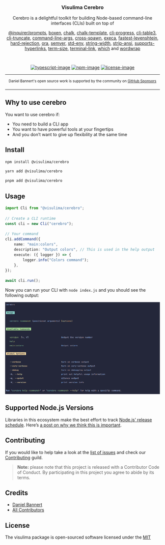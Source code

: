 <div align="center">
  <h3>Visulima Cerebro</h3>
  <p>
  Cerebro is a delightful toolkit for building Node-based command-line interfaces (CLIs) built on top of

[@inquirer/prompts](https://github.com/SBoudrias/Inquirer.js),
[boxen](https://github.com/sindresorhus/boxen),
[chalk](https://github.com/chalk/chalk),
[chalk-template](https://github.com/chalk/chalk-template),
[cli-progress](https://github.com/npkgz/cli-progress),
[cli-table3](https://github.com/cli-table/cli-table3),
[cli-truncate](https://github.com/sindresorhus/cli-truncate),
[command-line-args](https://github.com/75lb/command-line-args),
[cross-spawn](https://github.com/moxystudio/node-cross-spawn),
[execa](https://github.com/sindresorhus/execa),
[fastest-levenshtein](https://github.com/ka-weihe/fastest-levenshtein),
[hard-rejection](https://github.com/sindresorhus/hard-rejection),
[ora](https://github.com/sindresorhus/ora),
[semver](https://github.com/npm/node-semver),
[std-env](https://github.com/unjs/std-env),
[string-width](https://github.com/sindresorhus/string-width),
[strip-ansi](https://github.com/chalk/strip-ansi),
[supports-hyperlinks](https://github.com/jamestalmage/supports-hyperlinks),
[term-size](https://github.com/sindresorhus/term-size),
[terminal-link](https://github.com/sindresorhus/terminal-link),
[which](https://github.com/npm/node-which) and
[wordwrap](https://github.com/substack/node-wordwrap)

  </p>
</div>

<br />

<div align="center">

[![typescript-image]][typescript-url] [![npm-image]][npm-url] [![license-image]][license-url]

</div>

---

<div align="center">
    <p>
        <sup>
            Daniel Bannert's open source work is supported by the community on <a href="https://github.com/sponsors/prisis">GitHub Sponsors</a>
        </sup>
    </p>
</div>

---

## Why to use cerebro

You want to use cerebro if:

-   You need to build a CLI app
-   You want to have powerful tools at your fingertips
-   And you don’t want to give up flexibility at the same time

## Install

```sh
npm install @visulima/cerebro
```

```sh
yarn add @visulima/cerebro
```

```sh
pnpm add @visulima/cerebro
```

## Usage

```ts
import Cli from "@visulima/cerebro";

// Create a CLI runtime
const cli = new Cli("cerebro");

// Your command
cli.addCommand({
    name: "main:colors",
    description: "Output colors", // This is used in the help output
    execute: ({ logger }) => {
        logger.info("Colors command");
    },
});

await cli.run();
```

Now you can run your CLI with `node index.js` and you should see the following output:

![Cli Output](./__assets__/cli_output.png)

## Supported Node.js Versions

Libraries in this ecosystem make the best effort to track [Node.js’ release schedule](https://github.com/nodejs/release#release-schedule).
Here’s [a post on why we think this is important](https://medium.com/the-node-js-collection/maintainers-should-consider-following-node-js-release-schedule-ab08ed4de71a).

## Contributing

If you would like to help take a look at the [list of issues](https://github.com/visulima/visulima/issues) and check our [Contributing](.github/CONTRIBUTING.md) guild.

> **Note:** please note that this project is released with a Contributor Code of Conduct. By participating in this project you agree to abide by its terms.

## Credits

-   [Daniel Bannert](https://github.com/prisis)
-   [All Contributors](https://github.com/visulima/visulima/graphs/contributors)

## License

The visulima package is open-sourced software licensed under the [MIT][license-url]

[typescript-image]: https://img.shields.io/badge/Typescript-294E80.svg?style=for-the-badge&logo=typescript
[typescript-url]: "typescript"
[license-image]: https://img.shields.io/npm/l/@visulima/cerebro?color=blueviolet&style=for-the-badge
[license-url]: LICENSE.md "license"
[npm-image]: https://img.shields.io/npm/v/@visulima/cerebro/latest.svg?style=for-the-badge&logo=npm
[npm-url]: https://www.npmjs.com/package/@visulima/cerebro/v/latest "npm"
